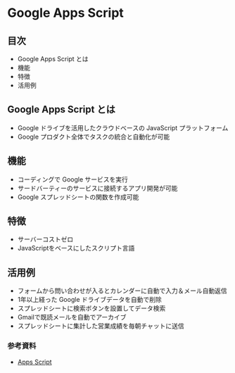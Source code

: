 # Google Apps Script
## 目次
- Google Apps Script とは
- 機能
- 特徴
- 活用例

## Google Apps Script とは
- Google ドライブを活用したクラウドベースの JavaScript プラットフォーム
- Google プロダクト全体でタスクの統合と自動化が可能

## 機能
- コーディングで Google サービスを実行
- サードバーティーのサービスに接続するアプリ開発が可能
- Google スプレッドシートの関数を作成可能

## 特徴
- サーバーコストゼロ
- JavaScriptをベースにしたスクリプト言語

## 活用例
-  フォームから問い合わせが入るとカレンダーに自動で入力＆メール自動返信
- 1年以上経った Google ドライブデータを自動で削除
- スプレッドシートに検索ボタンを設置してデータ検索
- Gmailで既読メールを自動でアーカイブ
- スプレッドシートに集計した営業成績を毎朝チャットに送信

### 参考資料
- [Apps Script](https://developers.google.com/apps-script?hl=ja)

